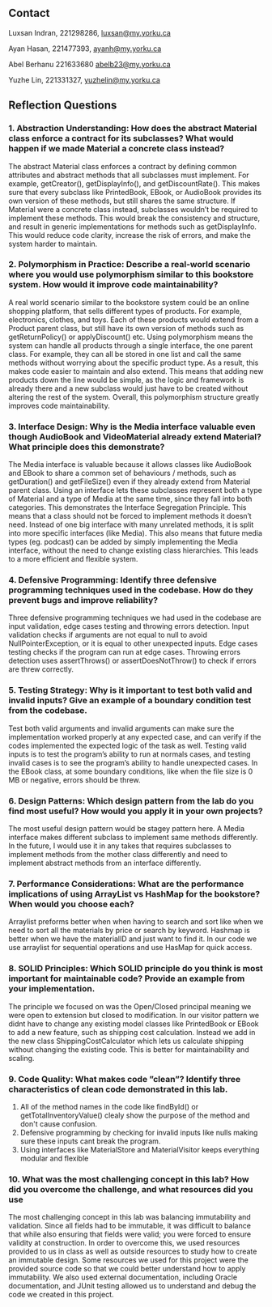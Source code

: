 ## Contact
Luxsan Indran,
221298286,
luxsan@my.yorku.ca

Ayan Hasan,
221477393,
ayanh@my.yorku.ca

Abel Berhanu
221633680
abelb23@my.yorku.ca

Yuzhe Lin,
221331327,
yuzhelin@my.yorku.ca

## Reflection Questions
### 1. Abstraction Understanding: How does the abstract Material class enforce a contract for its subclasses? What would happen if we made Material a concrete class instead?
   
The abstract Material class enforces a contract by defining common attributes and abstract methods that all subclasses must implement. For example, getCreator(), getDisplayInfo(), and getDiscountRate(). This makes sure that every subclass like PrintedBook, EBook, or AudioBook provides its own version of these methods, but still shares the same structure.
If Material were a concrete class instead, subclasses wouldn’t be required to implement these methods. This would break the consistency and structure, and result in generic implementations for methods such as getDisplayInfo. This would reduce code clarity, increase the risk of errors, and make the system harder to maintain.

### 2. Polymorphism in Practice: Describe a real-world scenario where you would use polymorphism similar to this bookstore system. How would it improve code maintainability?
   
A real world scenario similar to the bookstore system could be an online shopping platform, that sells different types of products. For example, electronics, clothes, and toys. Each of these products would extend from a Product parent class, but still have its own version of methods such as getReturnPolicy() or applyDiscount() etc.
Using polymorphism means the system can handle all products through a single interface, the one parent class. For example, they can all be stored in one list and call the same methods without worrying about the specific product type. As a result, this makes code easier to maintain and also extend. This means that adding new products down the line would be simple, as the logic and framework is already there and a new subclass would just have to be created without altering the rest of the system. Overall, this polymorphism structure greatly improves code maintainability.

### 3. Interface Design: Why is the Media interface valuable even though AudioBook and VideoMaterial already extend Material? What principle does this demonstrate?
  
The Media interface is valuable because it allows classes like AudioBook and EBook to share a common set of behaviours / methods, such as getDuration() and getFileSize() even if they already extend from Material parent class. Using an interface lets these subclasses represent both a type of Material and a type of Media at the same time, since they fall into both categories.
This demonstrates the Interface Segregation Principle. This means that a class should not be forced to implement methods it doesn’t need. Instead of one big interface with many unrelated methods, it is split into more specific interfaces (like Media). This also means that future media types (eg. podcast) can be added by simply implementing the Media interface, without the need to change existing class hierarchies. This leads to a more efficient and flexible system.

### 4. Defensive Programming: Identify three defensive programming techniques used in the codebase. How do they prevent bugs and improve reliability?

Three defensive programming techniques we had used in the codebase are input validation, edge cases testing and throwing errors detection. Input validation checks if arguments are not equal to null to avoid NullPointerException, or it is equal to other unexpected inputs. Edge cases testing checks if the program can run at edge cases. Throwing errors detection uses assertThrows() or assertDoesNotThrow() to check if errors are threw correctly.

### 5. Testing Strategy: Why is it important to test both valid and invalid inputs? Give an example of a boundary condition test from the codebase.

Test both valid arguments and invalid arguments can make sure the implementation worked properly at any expected case, and can verify if the codes implemented the expected logic of the task as well. Testing valid inputs is to test the program’s ability to run at normals cases, and testing invalid cases is to see the program’s ability to handle unexpected cases. In the EBook class, at some boundary conditions, like when the file size is 0 MB or negative, errors should be threw.

### 6. Design Patterns: Which design pattern from the lab do you find most useful? How would you apply it in your own projects?

The most useful design pattern would be stagey pattern here. A Media interface makes different subclass to implement same methods differently. In the future, I would use it in any takes that requires subclasses to implement methods from the mother class differently and need to implement abstract methods from an interface differently.

### 7. Performance Considerations: What are the performance implications of using ArrayList vs HashMap for the bookstore? When would you choose each?

Arraylist preforms better when when having to search and sort like when we need to sort all the materials by price or search by keyword. Hashmap is better when we have the materialID and just want to find it. In our code we use arraylist for sequential operations and use HasMap for quick access.

### 8. SOLID Principles: Which SOLID principle do you think is most important for maintainable code? Provide an example from your implementation.

The principle we focused on was the Open/Closed principal meaning we were open to extension but closed to modification. In our visitor pattern we didnt have to change any existing model classes like PrintedBook or EBook to add a new feature, such as shipping cost calculation. Instead we add in the new class ShippingCostCalculator which lets us calculate shipping without changing the existing code. This is better for maintainability and scaling.

### 9. Code Quality: What makes code ”clean”? Identify three characteristics of clean code demonstrated in this lab.

1. All of the method names in the code like findById() or getTotalInventoryValue() clealy show the purpose of the method and don't cause confusion.
2. Defensive programming by checking for invalid inputs like nulls making sure these inputs cant break the program.
3. Using interfaces like MaterialStore and MaterialVisitor keeps everything modular and flexible

### 10. What was the most challenging concept in this lab? How did you overcome the challenge, and what resources did you use

The most challenging concept in this lab was balancing immutability and validation. Since all fields had to be immutable, it was difficult to balance that while also ensuring that fields were valid; you were forced to ensure validity at construction. In order to overcome this, we used resources provided to us in class as well as outside resources to study how to create an immutable design. Some resources we used for this project were the provided source code so that we could better understand how to apply immutability. We also used external documentation, including Oracle documentation, and JUnit testing allowed us to understand and debug the code we created in this project.

